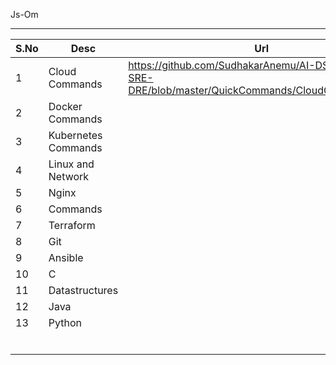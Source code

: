 Js-Om

---



| S.No | Desc                | Url                                                                                             |
| ---- | ------------------- | ----------------------------------------------------------------------------------------------- |
| 1    | Cloud Commands      | https://github.com/SudhakarAnemu/AI-DS-ML-DL-SRE-DRE/blob/master/QuickCommands/CloudCommands.md |
| 2    | Docker Commands     |                                                                                                 |
| 3    | Kubernetes Commands |                                                                                                 |
| 4    | Linux and Network   |                                                                                                 |
| 5    | Nginx               |                                                                                                 |
| 6    | Commands            |                                                                                                 |
| 7    | Terraform           |                                                                                                 |
| 8    | Git                 |                                                                                                 |
| 9    | Ansible             |                                                                                                 |
| 10   | C                   |                                                                                                 |
| 11   | Datastructures      |                                                                                                 |
| 12   | Java                |                                                                                                 |
| 13   | Python              |                                                                                                 |
|      |                     |                                                                                                 |
|      |                     |                                                                                                 |
|      |                     |                                                                                                 |
|      |                     |                                                                                                 |
|      |                     |                                                                                                 |
|      |                     |                                                                                                 |
